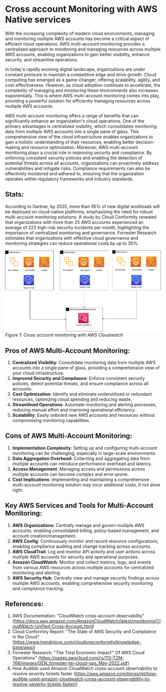 # Cross account Monitoring with AWS Native services

With the increasing complexity of modern cloud environments, managing and monitoring multiple AWS accounts has become a critical aspect of efficient cloud operations. AWS multi-account monitoring provides a centralized approach to monitoring and managing resources across multiple AWS accounts, enabling organizations to gain better visibility, enhance security, and streamline operations.

In today's rapidly evolving digital landscape, organizations are under constant pressure to maintain a competitive edge and drive growth. Cloud computing has emerged as a game-changer, offering scalability, agility, and cost-effectiveness. However, as cloud adoption continues to accelerate, the complexity of managing and monitoring these environments also increases exponentially. This is where AWS multi-account monitoring comes into play, providing a powerful solution for efficiently managing resources across multiple AWS accounts.

AWS multi-account monitoring offers a range of benefits that can significantly enhance an organization's cloud operations. One of the primary advantages is centralized visibility, which consolidates monitoring data from multiple AWS accounts into a single pane of glass. This comprehensive view of the cloud infrastructure enables organizations to gain a holistic understanding of their resources, enabling better decision-making and resource optimization. Moreover, AWS multi-account monitoring plays a crucial role in improving security and compliance. By enforcing consistent security policies and enabling the detection of potential threats across all accounts, organizations can proactively address vulnerabilities and mitigate risks. Compliance requirements can also be effectively monitored and adhered to, ensuring that the organization operates within regulatory frameworks and industry standards.


## Stats:

According to Gartner, by 2025, more than 95% of new digital workloads will be deployed on cloud-native platforms, emphasizing the need for robust multi-account monitoring solutions. A study by Cloud Conformity revealed that organizations with more than 25 AWS accounts experienced an average of 223 high-risk security incidents per month, highlighting the importance of centralized monitoring and governance. Forrester Research estimates that organizations with effective cloud governance and monitoring strategies can reduce operational costs by up to 30%.

![Multi account monitoring](./images/crossaccountmonitoring.png)
         *Figure 1: Cross account monitoring with AWS Cloudwatch*

## Pros of AWS Multi-Account Monitoring:

1. **Centralized Visibility**: Consolidate monitoring data from multiple AWS accounts into a single pane of glass, providing a comprehensive view of your cloud infrastructure.
2. **Improved Security and Compliance**: Enforce consistent security policies, detect potential threats, and ensure compliance across all accounts.
3. **Cost Optimization**: Identify and eliminate underutilized or redundant resources, optimizing cloud spending and reducing waste.
4. **Streamlined Operations**: Automate monitoring and alerting processes, reducing manual effort and improving operational efficiency.
5. **Scalability**: Easily onboard new AWS accounts and resources without compromising monitoring capabilities.

## Cons of AWS Multi-Account Monitoring:

1. **Implementation Complexity**: Setting up and configuring multi-account monitoring can be challenging, especially in large-scale environments.
2. **Data Aggregation Overhead**: Collecting and aggregating data from multiple accounts can introduce performance overhead and latency.
3. **Access Management**: Managing access and permissions across multiple accounts can become complex and error-prone.
4. **Cost Implications**: Implementing and maintaining a comprehensive multi-account monitoring solution may incur additional costs, if not done right.

## Key AWS Services and Tools for Multi-Account Monitoring:

1. **AWS Organizations**: Centrally manage and govern multiple AWS accounts, enabling consolidated billing, policy-based management, and account creation/management.
2. **AWS Config**: Continuously monitor and record resource configurations, enabling compliance auditing and change tracking across accounts.
3. **AWS CloudTrail**: Log and monitor API activity and user actions across multiple AWS accounts for security and operational purposes.
4. **Amazon CloudWatch**: Monitor and collect metrics, logs, and events from various AWS resources across multiple accounts for centralized monitoring and alerting.
5. **AWS Security Hub**: Centrally view and manage security findings across multiple AWS accounts, enabling comprehensive security monitoring and compliance tracking.

## References:

1. AWS Documentation: "CloudWatch cross-account observability" (https://docs.aws.amazon.com/AmazonCloudWatch/latest/monitoring/CloudWatch-Unified-Cross-Account.html)
2. Cloud Conformity Report: "The State of AWS Security and Compliance in the Cloud" (https://www.trendmicro.com/cloudoneconformity/knowledge-base/aws/)
3. Forrester Research: "The Total Economic Impact™ Of AWS Cloud Operations" (https://pages.awscloud.com/rs/112-TZM-766/images/GEN_forrester-tei-cloud-ops_May-2022.pdf)
4. How Audible used Amazon CloudWatch cross-account observability to resolve severity tickets faster (https://aws.amazon.com/blogs/mt/how-audible-used-amazon-cloudwatch-cross-account-observability-to-resolve-severity-tickets-faster/)